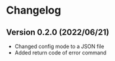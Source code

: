 # Changelog

## Version 0.2.0 (2022/06/21)

- Changed config mode to a JSON file
- Added return code of error command
